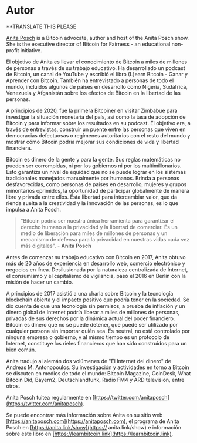 
# Autor

**TRANSLATE THIS PLEASE

[Anita Posch](https://anitaposch.com/) is a Bitcoin advocate, author and host of the Anita Posch show. She is the executive director of Bitcoin for Fairness - an educational non-profit initiative.  

El objetivo de Anita es llevar el conocimiento de Bitcoin a miles de millones de personas a través de su trabajo educativo. Ha desarrollado un podcast de Bitcoin, un canal de YouTube y escribió el libro (L)earn Bitcoin - Ganar y Aprender con Bitcoin. También ha entrevistado a personas de todo el mundo, incluidos algunos de países en desarrollo como Nigeria, Sudáfrica, Venezuela y Afganistán sobre los efectos de Bitcoin en la libertad de las personas.

A principios de 2020, fue la primera Bitcoiner en visitar Zimbabue para investigar la situación monetaria del país, así como la tasa de adopción de Bitcoin y para informar sobre los resultados en su podcast. El objetivo era, a través de entrevistas, construir un puente entre las personas que viven en democracias defectuosas o regímenes autoritarios con el resto del mundo y mostrar cómo Bitcoin podría mejorar sus condiciones de vida y libertad financiera.

Bitcoin es dinero de la gente y para la gente. Sus reglas matemáticas no pueden ser corrompidas, ni por los gobiernos ni por los multimillonarios. Esto garantiza un nivel de equidad que no se puede lograr en los sistemas tradicionales manejados manualmente por humanos. Brinda a personas desfavorecidas, como personas de países en desarrollo, mujeres y grupos minoritarios oprimidos, la oportunidad de participar globalmente de manera libre y privada entre ellos. Esta libertad para intercambiar valor, que da rienda suelta a la creatividad y la innovación de las personas, es lo que impulsa a Anita Posch.

> "Bitcoin podría ser nuestra única herramienta para garantizar el derecho humano a la privacidad y la libertad de comerciar. Es un medio de liberación para miles de millones de personas y un mecanismo de defensa para la privacidad en nuestras vidas cada vez más digitales". - **Anita Posch**

Antes de comenzar su trabajo educativo con Bitcoin en 2017, Anita obtuvo más de 20 años de experiencia en desarrollo web, comercio electrónico y negocios en línea. Desilusionada por la naturaleza centralizada de Internet, el consumismo y el capitalismo de vigilancia, pasó el 2016 en Berlín con la misión de hacer un cambio.

A principios de 2017 asistió a una charla sobre Bitcoin y la tecnología blockchain abierta y el impacto positivo que podría tener en la sociedad. Se dio cuenta de que una tecnología sin permisos, a prueba de inflación y un dinero global de Internet podría liberar a miles de millones de personas, privadas de sus derechos por la dinámica actual del poder financiero. Bitcoin es dinero que no se puede detener, que puede ser utilizado por cualquier persona sin importar quién sea. Es neutral, no está controlado por ninguna empresa o gobierno, y al mismo tiempo es un protocolo de Internet, constituye los rieles financieros que han sido construidos para un bien común.

Anita tradujo al alemán dos volúmenes de "El Internet del dinero" de Andreas M. Antonopoulos. Su investigación y actividades en torno a Bitcoin se discuten en medios de todo el mundo: Bitcoin Magazine, CoinDesk, What Bitcoin Did, Bayern2, Deutschlandfunk, Radio FM4 y ARD television, entre otros.

Anita Posch tuitea regularmente en [https://twitter.com/anitaposch](https://twitter.com/anitaposch).

Se puede encontrar más información sobre Anita en su sitio web [https://anitaposch.com](https://anitaposch.com), el programa de Anita Posch en [https://anita.link/show](https:// anita.link/show) e información sobre este libro en [https://learnbitcoin.link](https://learnbitcoin.link).
